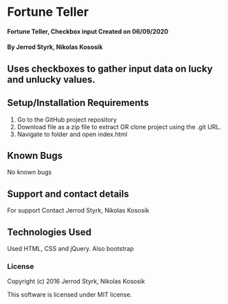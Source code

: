 # Fortune Teller

#### Fortune Teller, Checkbox input Created on 06/09/2020

#### By Jerrod Styrk, Nikolas Kososik

## Uses checkboxes to gather input data on lucky and unlucky values. 

## Setup/Installation Requirements

1. Go to the GitHub project repository
2. Download file as a zip file to extract OR clone project using the .git URL.
3. Navigate to folder and open index.html

## Known Bugs
No known bugs

## Support and contact details
For support Contact Jerrod Styrk, Nikolas Kososik

## Technologies Used
Used HTML, CSS and jQuery. Also bootstrap

### License
Copyright (c) 2016 Jerrod Styrk, Nikolas Kososik

This software is licensed under MIT license.